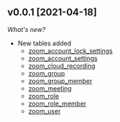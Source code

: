 
## v0.0.1 [2021-04-18]

_What's new?_

- New tables added
  - [zoom_account_lock_settings](https://hub.steampipe.io/plugins/turbot/zoom/tables/zoom_account_lock_settings)
  - [zoom_account_settings](https://hub.steampipe.io/plugins/turbot/zoom/tables/zoom_account_settings)
  - [zoom_cloud_recording](https://hub.steampipe.io/plugins/turbot/zoom/tables/zoom_cloud_recording)
  - [zoom_group](https://hub.steampipe.io/plugins/turbot/zoom/tables/zoom_group)
  - [zoom_group_member](https://hub.steampipe.io/plugins/turbot/zoom/tables/zoom_group_member)
  - [zoom_meeting](https://hub.steampipe.io/plugins/turbot/zoom/tables/zoom_meeting)
  - [zoom_role](https://hub.steampipe.io/plugins/turbot/zoom/tables/zoom_role)
  - [zoom_role_member](https://hub.steampipe.io/plugins/turbot/zoom/tables/zoom_role_member)
  - [zoom_user](https://hub.steampipe.io/plugins/turbot/zoom/tables/zoom_user)
